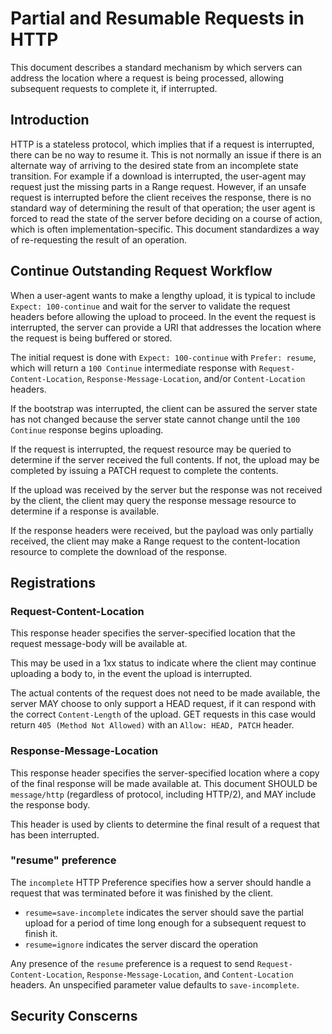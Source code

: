 # Partial and Resumable Requests in HTTP

This document describes a standard mechanism by which servers can address the location where a request is being processed, allowing subsequent requests to complete it, if interrupted.


## Introduction

HTTP is a stateless protocol, which implies that if a request is interrupted, there can be no way to resume it. This is not normally an issue if there is an alternate way of arriving to the desired state from an incomplete state transition. For example if a download is interrupted, the user-agent may request just the missing parts in a Range request. However, if an unsafe request is interrupted before the client receives the response, there is no standard way of determining the result of that operation; the user agent is forced to read the state of the server before deciding on a course of action, which is often implementation-specific. This document standardizes a way of re-requesting the result of an operation. 


 ## Continue Outstanding Request Workflow

When a user-agent wants to make a lengthy upload, it is typical to include `Expect: 100-continue` and wait for the server to validate the request headers before allowing the upload to proceed. In the event the request is interrupted, the server can provide a URI that addresses the location where the request is being buffered or stored.

The initial request is done with `Expect: 100-continue` with `Prefer: resume`, which will return a `100 Continue` intermediate response with `Request-Content-Location`, `Response-Message-Location`, and/or `Content-Location` headers.

If the bootstrap was interrupted, the client can be assured the server state has not changed because the server state cannot change until the `100 Continue` response begins uploading.

If the request is interrupted, the request resource may be queried to determine if the server received the full contents. If not, the upload may be completed by issuing a PATCH request to complete the contents.

If the upload was received by the server but the response was not received by the client, the client may query the response message resource to determine if a response is available.

If the response headers were received, but the payload was only partially received, the client may make a Range request to the content-location resource to complete the download of the response.


## Registrations

### Request-Content-Location

This response header specifies the server-specified location that the request message-body will be available at.

This may be used in a 1xx status to indicate where the client may continue uploading a body to, in the event the upload is interrupted.

The actual contents of the request does not need to be made available, the server MAY choose to only support a HEAD request, if it can respond with the correct `Content-Length` of the upload. GET requests in this case would return `405 (Method Not Allowed)` with an `Allow: HEAD, PATCH` header.


### Response-Message-Location

This response header specifies the server-specified location where a copy of the final response will be made available at. This document SHOULD be `message/http` (regardless of protocol, including HTTP/2), and MAY include the response body.

This header is used by clients to determine the final result of a request that has been interrupted.


### "resume" preference

The `incomplete` HTTP Preference specifies how a server should handle a request that was terminated before it was finished by the client.

* `resume=save-incomplete` indicates the server should save the partial upload for a period of time long enough for a subsequent request to finish it.
* `resume=ignore` indicates the server discard the operation

Any presence of the `resume` preference is a request to send `Request-Content-Location`, `Response-Message-Location`, and `Content-Location` headers. An unspecified parameter value defaults to `save-incomplete`.


## Security Conscerns

